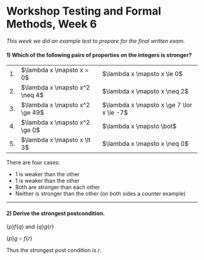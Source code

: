 # Workshop Testing and Formal Methods, Week 6

_This week we did an example test to prepare for the final written exam._

#### 1) Which of the following pairs of properties on the integers is stronger?</div>

<table class="table">
    <tbody><tr>
      <td>
        1.
      </td>
      <td class="success">
        $\lambda x \mapsto x = 0$
      </td>
      <td>
        $\lambda x \mapsto x \le 0$
      </td>
    </tr>
    <tr>
      <td>
        2.
      </td>
      <td class="success">
        $\lambda x \mapsto x^2 \neq 4$
      </td>
      <td>
        $\lambda x \mapsto x \neq 2$
      </td>
    </tr>
    <tr>
      <td>
        3.
      </td>
      <td class="success">
        $\lambda x \mapsto x^2 \ge 49$
      </td>
      <td class="success">
        $\lambda x \mapsto x \ge 7 \lor x \le -7$
      </td>
    </tr>
    <tr>
      <td>
        4.
      </td>
      <td>
        $\lambda x \mapsto x^2 \ge 0$
      </td>
      <td class="success">
        $\lambda x \mapsto \bot$
      </td>
    </tr>
    <tr>
      <td>
        5.
      </td>
      <td class="danger">
        $\lambda x \mapsto x \lt 3$
      </td>
      <td>
        $\lambda x \mapsto x \neq 0$
      </td>
    </tr>
  </tbody></table>


There are four cases:

* 1 is weaker than the other
* 1 is weaker than the other
* Both are stronger than each other
* Neither is stronger than the other (on both sides a counter example)

----
#### 2) Derive the strongest postcondition.

<div class="panel-body">

$\{p\} f \{q\}$ and $\{q\} g \{r\}$  

$\{p\} g\ \circ\ f \{r\}$  

Thus the strongest post condition is $r$.
